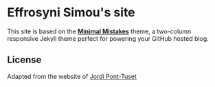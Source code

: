 # Effrosyni Simou's site

This site is based on the **[Minimal Mistakes](http://mmistakes.github.io/minimal-mistakes)** theme, a two-column responsive Jekyll theme perfect for powering your GitHub hosted blog.


## License

Adapted from the website of [Jordi Pont-Tuset](https://jponttuset.cat) 


